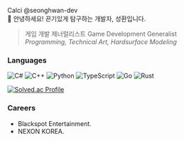 <!-- ![Metrics](github-metrics.svg) -->

Calci @seonghwan-dev  
👋 안녕하세요! 끈기있게 탐구하는 개발자, 성환입니다.  
> 게임 개발 제너럴리스트 Game Development Generalist  
> *Programming, Technical Art, Hardsurface Modeling*

<!-- ## ***Socials*** -->
<!-- [![CV](https://img.shields.io/badge/CV-555555.svg?&style=for-the-badge)](https://jeon.sh/CurriculumVitae) -->
<!-- [![티스토리](https://img.shields.io/badge/Tistory-444444.svg?&style=for-the-badge)](https://tistory.jeon.sh/) -->
<!-- [![블로그](https://img.shields.io/badge/GitHub_Blog-333333.svg?&style=for-the-badge&logo=GitHub&logoColor=White)](https://blog.jeon.sh/) -->

<!-- - [Linked In]   -->
<!-- - [Youtube]   -->

### Languages
![C#](https://img.shields.io/badge/c%23-%23239120.svg?style=for-the-badge&logo=c-sharp&logoColor=white)
![C++](https://img.shields.io/badge/c++-%2300599C.svg?style=for-the-badge&logo=c%2B%2B&logoColor=white)
![Python](https://img.shields.io/badge/python-3670A0?style=for-the-badge&logo=python&logoColor=ffdd54)
![TypeScript](https://img.shields.io/badge/typescript-%23007ACC.svg?style=for-the-badge&logo=typescript&logoColor=white)
![Go](https://img.shields.io/badge/go-%2300ADD8.svg?style=for-the-badge&logo=go&logoColor=white)
![Rust](https://img.shields.io/badge/rust-%23000000.svg?style=for-the-badge&logo=rust&logoColor=white)

[![Solved.ac Profile](http://mazassumnida.wtf/api/mini/generate_badge?boj=calcifer)](https://solved.ac/profile/calcifer)

### Careers
- Blackspot Entertainment.  
- NEXON KOREA.  

<!-- C#, C++, Python, MaxScript, ActionScript, TypeScript.   -->

<!-- ## ***Repositories***
### Unity Plugins
- [Asset Lens] : 유니티 에셋 레퍼런스 트래킹 에디터 도구
- [Project Builder] : 프로젝트 배치 빌드 도구
- [Windows File Bridge] : 윈도우 탐색기 파일을 유니티 게임뷰로 드래그 앤 드랍 메시지 받기
- [ShaderGraph Key2Node] : 셰이더 그래프에서 키보드 단축키로 노드 생성 가능하게 해주는 확장
- [FormerlySerializedAsForShaderLab] : 셰이더 프로퍼티 이름 변경시 이전 이름으로 저장된 데이터를 가져와주는 도구
- [Whisper] : 키 값에 델리게이트를 저장하고 적은 비용으로 글로벌 호출이 가능 -->

<!-- 
#### WIP
- [DrawDebugHelper] : 게임뷰에서 디버깅용 프리미티브 메쉬를 그려주는 도구
- [BehaviorTreeGraph] : 런타임 에디팅을 지원하는 비헤이비어 트리 그래프

### Games (Private until release as open source)
- Auto Battler Framework
- Rhythm Game Framework
- Yahtzee Dice Framework 
-->
<!-- 
### Others
- [Open Include] - Unity SRP `#include` 파일을 열어주는 Visual Studio 플러그인   -->

[CV]: https://jeon.sh/CurriculumVitae
[Tistory]: https://tistory.jeon.sh/
[GitHub Pages]: https://blog.jeon.sh/
[Linked In]: https://www.linkedin.com/in/seonghwan-dev/
[Youtube]: https://www.youtube.com/channel/UCejzaM_RkykdoidzlPg-qCw/featured

[Asset Lens]: https://github.com/seonghwan-dev/AssetLens  
[DrawDebugHelper]: https://github.com/seonghwan-dev/DrawDebugHelper  
[Project Builder]: https://github.com/seonghwan-dev/Project-Builder
[Windows File Bridge]: https://github.com/DigitalLavender/WindowsUnityFileBridge
[ShaderGraph Key2Node]: https://github.com/seonghwan-dev/shadergraph-key2node
[FormerlySerializedAsForShaderLab]: https://github.com/seonghwan-dev/FormerlySerializedAsForShaderLab
[Whisper]: https://github.com/seonghwan-dev/Whisper
[BehaviorTreeGraph]: https://github.com/seonghwan-dev/BehaviorTreeGraph
[Open Include]: https://github.com/seonghwan-dev/OpenInclude
